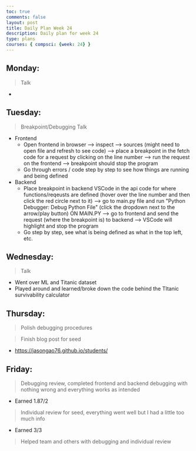 ```yaml
---
toc: true
comments: false
layout: post
title: Daily Plan Week 24
description: Daily plan for week 24
type: plans
courses: { compsci: {week: 24} }
---
```


## Monday:
> Talk
- 

## Tuesday:
> Breakpoint/Debugging Talk
- Frontend
    - Open frontend in browser --> inspect --> sources (might need to open file and refresh to see code) --> place a breakpoint in the fetch code for a request by clicking on the line number --> run the request on the frontend --> breakpoint should stop the program
    - Go through errors / code step by step to see how things are running and being defined
- Backend
    - Place breakpoint in backend VSCode in the api code for where functions/reqeusts are defined (hover over the line number and then click the red circle next to it) --> go to main.py file and run "Python Debugger: Debug Python File" (click the dropdown next to the arrow/play button) ON MAIN.PY --> go to frontend and send the request (where the breakpoint is) to backend --> VSCode will highlight and stop the program
    - Go step by step, see what is being defined as what in the top left, etc.

## Wednesday:
> Talk
- Went over ML and Titanic dataset
- Played around and learned/broke down the code behind the TItanic survivability calculator

## Thursday:
> Polish debugging procedures

> Finish blog post for seed
- https://jasongao76.github.io/students/

## Friday:
> Debugging review, completed frontend and backend debugging with nothing wrong and everything works as intended
- Earned 1.87/2

> Individual review for seed, everything went well but I had a little too much info
- Earned 3/3

> Helped team and others with debugging and individual review